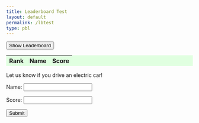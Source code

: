 ```yaml
---
title: Leaderboard Test
layout: default 
permalink: /lbtest
type: pbl
---
```

<div class="secondary">
  <button id="read_button" type="button" onclick="read_leaderboard()" class="read-button">Show Leaderboard</button>
</div>

<table class="readtable">
  <thead>
    <tr>
      <th>Rank</th>
      <th>Name</th>
      <th>Score</th>
    </tr>
  </thead>
  <tbody id="result">
  </tbody>
</table>

<style>
  .readtable {
    background-color: #e0ffe0;
  }
</style>

<p class="form-tell">Let us know if you drive an electric car!</p>

<div class="form-box">
  <form action="javascript:create_ranking()" class="createForm">
    <p>
      <label class="form-label">
        Name:
        <input class="input-boxes" type="text" name="name" id="name" required>
      </label>
    </p>
    <p>
      <label class="form-label">
        Score:
        <input class="input-boxes" type="text" name="score" id="score" required>
      </label>
    </p>
    <p>
      <button class="form-button">Submit</button>
    </p>
  </form>
</div>

<script>
  const resultContainer = document.getElementById("result");
  const read_button = document.getElementById("read_button");
  const apiURL = "http://127.0.0.1:8086/api/rankings/";

  // READ
  function read_leaderboard() {
    const read_options = {
      method: 'GET',
      mode: 'cors',
      cache: 'default',
      credentials: 'omit',
      headers: {
        'Content-Type': 'application/json'
      },
    };

    fetch(apiURL, read_options)
      .then(response => {
        if (response.status !== 200) {
          const errorMsg = 'API read error: ' + response.status;
          console.log(errorMsg);
          const tr = document.createElement("tr");
          const td = document.createElement("td");
          td.innerHTML = errorMsg;
          tr.appendChild(td);
          resultContainer.appendChild(tr);
          return;
        }

        response.json().then(data => {
          resultContainer.innerHTML = '';
          data.forEach((row, index) => {
            add_row(index + 1, row.name, row.score);
          });
        });
      })
      .catch(err => {
        console.error(err);
        const tr = document.createElement("tr");
        const td = document.createElement("td");
        td.innerHTML = err;
        tr.appendChild(td);
        resultContainer.appendChild(tr);
      });
  }

  function add_row(rank, name, score) {
    const tr = document.createElement("tr");
    const rankCell = document.createElement("td");
    const nameCell = document.createElement("td");
    const scoreCell = document.createElement("td");

    rankCell.innerHTML = rank;
    nameCell.innerHTML = name;
    scoreCell.innerHTML = score;

    tr.appendChild(rankCell);
    tr.appendChild(nameCell);
    tr.appendChild(scoreCell);

    resultContainer.appendChild(tr);
  }

  // CREATE
  function create_ranking() {
    const body = {
      name: document.getElementById("name").value,
      score: document.getElementById("score").value,
    };

    const requestOptions = {
      method: 'POST',
      body: JSON.stringify(body),
      headers: {
        "Content-Type": "application/json"
      },
    };

    fetch(apiURL + 'create', requestOptions)
      .then(response => {
        if (response.status !== 200) {
          const errorMsg = 'API create error: ' + response.status;
          console.log(errorMsg);
          const tr = document.createElement("tr");
          const td = document.createElement("td");
          td.innerHTML = errorMsg;
          tr.appendChild(td);
          resultContainer.appendChild(tr);
          return;
        }
        return response.json();
      })
      .then(data => {
        add_row(data.rank, data.name, data.score);
      })
      .catch(err => {
        console.error(err);
        const tr = document.createElement("tr");
        const td = document.createElement("td");
        td.innerHTML = err;
        tr.appendChild(td);
        resultContainer.appendChild(tr);
      });
  }
</script>

